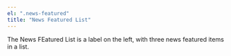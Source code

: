 ```yaml
---
el: ".news-featured"
title: "News Featured List"
---
```

The News FEatured List is a label on the left, with three news featured items in a list.